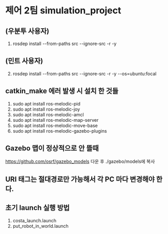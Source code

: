 # 제어 2팀 simulation_project

## (우분투 사용자)

1. rosdep install --from-paths src --ignore-src -r -y

## (민트 사용자)

2. rosdep install --from-paths src --ignore-src -r -y --os=ubuntu:focal

## catkin_make 에러 발생 시 설치 한 것들
1) sudo apt install ros-melodic-pid
2) sudo apt install ros-melodic-joy
3) sudo apt install ros-melodic-amcl
4) sudo apt install ros-melodic-map-server
5) sudo apt install ros-melodic-move-base
6) sudo apt install ros-melodic-gazebo-plugins

## Gazebo 맵이 정상적으로 안 뜰때 
https://github.com/osrf/gazebo_models 다운 후 ./gazebo/models에 복사

## URI 태그는 절대경로만 가능해서 각 PC 마다 변경해야 한다.

## 초기 launch 실행 방법
 1) costa_launch.launch
 2) put_robot_in_world.launch
